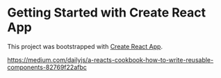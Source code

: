 # Getting Started with Create React App

This project was bootstrapped with [Create React App](https://github.com/facebook/create-react-app).

https://medium.com/dailyjs/a-reacts-cookbook-how-to-write-reusable-components-82769f22afbc
